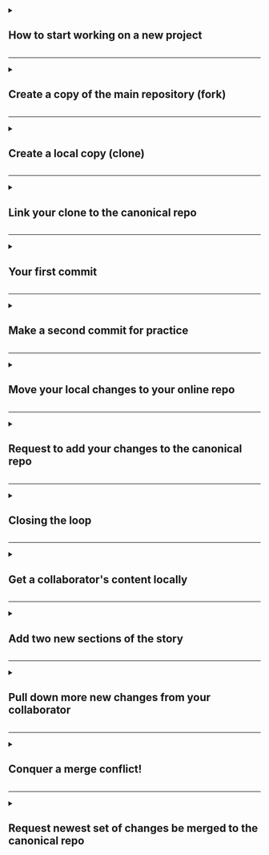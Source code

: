<details>
<summary><h2>How to start working on a new project</h2></summary>

Scenario: You are pointed to a code repository on GitHub (this one) for a project that you just joined. You need to start contributing to this codebase. Where do you start? 

So far in the GitHub lessons, you've learned about using GitHub for version control to make and save changes (commit) and merge those changes into the code (pull request). You were also taught how to use branches to keep your code separate from the canonical codebase. However, that is not the only workflow that can be followed when using Git and GitHub. In our group, we use a slightly different version in order to manage collaborative development. Below is a generic depiction of our version control workflow. It is known more widely as the "fork-and-pull workflow".

![image](https://user-images.githubusercontent.com/13220910/81212295-4bf05a80-8f9a-11ea-8302-99a231f61480.png)

There is a main version of the code that people are collaboratively developing. Each contributor has their own version of this code online and locally. Changes are made locally, sent to their online version, and then combined with the collaborative version of the code. Contributors are able to get the changes from other users by syncing their local version with the collaborative version of the code. Now let's look at that workflow using Git + GitHub terminology.

![image](https://user-images.githubusercontent.com/13220910/81212707-dfc22680-8f9a-11ea-8fc8-ad0d960d8207.png)

There is a main version of the code that people are collaboratively developing (`upstream repository`). Each contributor has their own version of this code online (`forked repository`) and locally (`cloned repository`). Changes are saved locally (`commit`), sent to their online version (`pushed to their fork`), and then combined with the collaborative version of the code (`merged with a pull request`). Contributors are able to get the changes from other users by syncing their local version with the collaborative version of the code (`pull the upstream repository`).

We are going to walk through each of these steps within the workflow in this lesson. We will also learn about merge conflicts and what a `.gitignore` file is all about. 

</details>

<hr>

<details>
<summary><h2>Create a copy of the main repository (fork)</h2></summary>

The first step in our workflow when working on a new project is to fork the canonical repository. This creates a copy of the repository that is specific to your user on GitHub. Everyone that is working on the project has their own fork of the repository where they can safely make changes without impacting the main code or other contributor's code.

----
**Action:** Fork this repo!

1. Open the main repository page, `https://github.com/padilla410/ds-gitflows-static-[username]`.
2. Click the "Fork" button at the top right (see image below).

![image](https://user-images.githubusercontent.com/13220910/81218905-94147a80-8fa4-11ea-9685-09ae5b335bdf.png)

3. If prompted with `Where should we fork ...`, choose your user account.
4. When it is complete, you should be on a new webpage. Instead of `padilla410/ds-gitflows-static-[username]`, you will now see `[username]/ds-gitflows-static-[username]` at the top.

Congratulations! You've made your own copy of the main repository.

</details>

<hr>

<details>
<summary><h2>Create a local copy (clone)</h2></summary>

The next step in our workflow is to clone your fork. This creates a local copy of the repository that is specific to your user on GitHub. The local copy is where you will make changes to the codebase. 

----
**Action:** Clone this repo!

1. Open the GitHub page for your fork, e.g. `https://github.com/[username]/ds-gitflows-static-[username]`. *A navigation note*: from your fork, you can easily navigate back to the canonical repository by clicking the link next to "forked from" at the top, just below your forked repository name. From the canonical repo page, you can get back to your fork by clicking the fork button on the canonical repo and choosing your existing fork from the list.
2. Click the `Clone or download` button. Again, make sure you are ***on your fork***. This means that you see `[username]/ds-gitflows-static-[username]` at the top of the page with `forked from padilla410/ds-gitflows-static-[username]` underneath.
3. Copy the SSH address, not the HTTPS one (see image below). We should have already set up your SSH keys, but if not, follow [these instructions to generate an SSH key](https://help.github.com/en/github/authenticating-to-github/generating-a-new-ssh-key-and-adding-it-to-the-ssh-agent) and [these instructions to add the SSH key to your GitHub account](https://help.github.com/en/github/authenticating-to-github/adding-a-new-ssh-key-to-your-github-account). When you come back to the page, you should have the SSH option.

![image](https://user-images.githubusercontent.com/13220910/81214134-01241200-8f9d-11ea-9acc-994e0ccf368f.png)

4. Open Git Bash on your computer.
5. Change the working directory ([use `cd`](https://stackoverflow.com/questions/17753986/how-to-change-directory-using-windows-command-line)) to the location where you would like to create the cloned directory. I would recommend creating a folder somewhere in your D drive to put GitHub projects.
6. Type `git clone [insert URL]` and hit enter, e.g. `git clone git@github.com:[username]/ds-gitflows-static-[username].git`. Note that you cannot CTRL+V to paste into Git Bash. Right click and choose paste instead.
7. A new folder with the same name as the repository is now available in your working directory. In the folder, you will find the same files and file structure that you can see on GitHub.

You have now successfully cloned your fork!

</details>

<hr>

<details>
<summary><h2>Link your clone to the canonical repo</h2></summary>

We refer to online versions of GitHub repositories as "remotes". If you open Git Bash to your project directory (you may need to `cd ds-gitflows-static-[username]` from the end of the last section) and run `git remote -v`, you will see a list of remotes and their URLs that are currently associated with your local copy. Currently, you have one remote - your fork of the repository - though you will see both a fetch and push option for it. It is referred to as the `origin` because your local copy *originated* from it. 

What we need to do now is link the canonical repository to your local copy. This closes the loop and enables you to pull down changes that collaborators have merged to the main repo into your local version. We refer to the online canonical version as the `upstream` repo and it is a `remote` because it is online.

----
**Action:** Link your cloned repository to the upstream remote.

1. Open the GitHub page for the main (or canonical) repository, `https://github.com/padilla410/ds-gitflows-static-[username]`
2. Just like in the previous step, click `Clone or download`
3. Copy the SSH URL (not the HTTPS URL)
4. Open Git Bash to your project's working directory.  
5. Type `git remote add upstream [insert URL]`, e.g. `git remote add upstream https://github.com/padilla410/ds-gitflows-static-[username]`. *Reminder:* you cannot CTRL+V to paste into Git Bash. Right click and choose paste instead.
6. Hit enter.
7. Now, when you run `git remote -v` you should see a list with both an `upstream` remote and an `origin` remote.

You have now set up your new project for collaborative development! We are ready to start making changes. Please move onto the next section.

</details>

<hr>

<details>
<summary><h2>Your first commit</h2></summary>

You are now ready to start contributing your own content to the project! Normally, you would be adding new files, editing lines of code, etc; however, to keep this tutorial programming language-agnostic, we will be editing text in a Markdown document. I think you have already learned about Markdown but if not, visit [this quick article](https://guides.github.com/features/mastering-markdown/) to learn about it.

We will be using the `dryville_story.md` file to illustrate changes to a repository. First, you will make a change and then save it with Git.

----
**Action:** Add text to the story and commit your change.

1. Before we make any changes, let's check that we are starting from a clean slate. Run `git status` in Git Bash in your project directory. You should see a message that says "nothing to commit". This means that there are no changes on your local copy and it exactly matches the content on your remote fork (the `origin` repo). This is good!
1. Now, open the `dryville_story.md` file on your computer. Any text editor will do, such as [Notepad++](https://notepad-plus-plus.org/downloads/). Currently, there is a title (denoted by `#`) and two sub-headers (denoted by `##`) with text. You can also see the syntax for hyperlinks, `[text that appears](link/to/the/website)`. To see how this syntax is rendered on GitHub, open the `dryville_story.md` file on GitHub by going to the main repo (`https://github.com/padilla410/ds-gitflows-static-[username]`) and clicking the file name.
1. Now, we will add the next section of the story (we are recreating the story available [here on the USGS Water Science School](https://www.usgs.gov/special-topic/water-science-school/science/story-water-dryville)). Open that link. The next section in the story that we don't have in our file yet is called "Getting Water to Your Homes". Add the title (use `##`), the body text, and the appropriate link for the words "over 8 pounds a gallon" to the `dryville_story.md` file locally. Save the file.
1. Now, we have made a change in our local repo. If you run `git status` in Git Bash, you should see the words "modified: dryville_story.md". This means that Git detects a new change. At this point, you could run `git diff` to visually see the changes you made: red = original, green = changed (if you do this and see a `:` at the bottom of your bash window, type `q` to get out of the diff view before proceeding). You will also see the words "no changes added to commit". This is because we have not told Git to record these changes; we have not "staged" them. 
1. We now need to stage these changes so that they can be included in our commit. To stage our changes, run `git add dryville_story.md`. Now when you run `git status`, you see that the "modified: dryville_story.md" change is listed under "Changes to be committed". We are now ready to make a commit.
1. To make a commit, run `git commit -m "[insert your message here]"`. For this change, we will run `git commit -m "add getting-water-to-your-homes section"`. Any change that was listed under the "Changes to be committed" section when we ran `git status` will be included in this commit.
1. Run `git status` again. We should be back to where we started. There is "nothing to commit" because we don't have any additional changes to the repository content - we already committed our only changes. However, you will also see that it says "Your branch is ahead of 'origin/master' by 1 commit". We'll talk about that later.

You have now made a commit and recorded your changes with Git! Please move on to the next section.

</details>

<hr>

<details>
<summary><h2>Make a second commit for practice</h2></summary>

Practice makes perfect - let's make a second commit to our local repo.

----
**Action:** Add the next section's text and commit this change.

1. If you run `git status` in Git Bash  right now, you should see a message that says "nothing to commit" and also "Your branch is ahead of 'origin/master' by 1 commit". 
1. Open the `dryville_story.md` file on your computer and add the next section of [the story](https://www.usgs.gov/special-topic/water-science-school/science/story-water-dryville), which is called "Dryville's First Water Works". Keep the same formatting as before (`##` for the title, `[inline text](url)` for hyperlinks). Save the file.
1. We have now made a second change in our local repo. If you run `git status` in Git Bash, you should see the words "modified: dryville_story.md". This means that Git detects your change. You will also see the words "no changes added to commit". This is because we still need to stage our changes. Note that you will still see "Your branch is ahead of 'origin/master' by 1 commit" - more on that later.
1. Run `git add dryville_story.md` to stage these changes so that they can be included in our next commit. Now when you run `git status`, you see that the "modified: dryville_story.md" change is listed under "Changes to be committed". We are now ready to make a commit.
1. Run `git commit -m "add dryvilles-first-water-works section"` to make a second commit.
1. Run `git status` again. We should be back to where we started. There is "nothing to commit" because we don't have any additional changes to the repository content - we already committed our changes. However, you will now see that it says "Your branch is ahead of 'origin/master' by 2 commits". We'll talk about that next.

You have now made two commits and recorded your changes with Git! Please move on to the next section.


</details>

<hr>

<details>
<summary><h2>Move your local changes to your online repo</h2></summary>

At this point, we have made our file changes and are satisfied with the state of our local repository. It is time to join these changes with the main repository so that our collaborators can use them. Before we can merge our changes with the main repository, we need to get our local changes onto our fork on GitHub.

----
**Action:** Push your changes to your GitHub fork. 

1. If you run `git status` in Git Bash  right now, you should see a message that says "nothing to commit" and also "Your branch is ahead of 'origin/master' by 2 commits". This means that our local version has 2 new changes that do not appear in our remote fork (called the `origin` because our local version *originated* from it). 
1. To get our local changes to appear on our remote fork, we need to "push" them there. To do so, run `git push`. By default, it will push changes up to the `origin` remote `master` branch (we aren't using branching just yet, so everything is the `master` branch). If you want to be more explicit, you can run `git push [remote name] [branch name]`. For example, `git push origin master` will do the same as `git push`.
1. After you run this successfully, you will see "To github.com:[username]/ds-gitflows-template.git" near the bottom. It is telling you where those changes went, which is to your remote fork. Yay!
1. Go to your fork's webpage (`https://github.com/[username]/ds-gitflows-[username]`) and click on the `commits` button (see image below). You should see your two commit messages appear there.

![image](https://user-images.githubusercontent.com/13220910/81228151-2b80ca00-8fb3-11ea-9ffe-885791732755.png)

You have pushed your changes up to GitHub! Please move on to the next section.


</details>

<hr>

<details>
<summary><h2>Request to add your changes to the canonical repo</h2></summary>

With the new changes on your fork, your are now ready to create a pull request (PR). A PR bundles all of your commits together and *requests* that they be *pull*ed into the canonical repository. When a PR is opened, you typically request that a collaborator review your changes. They can look at your PR and examine how the sum of all of your commits differ from the existing canonical repo. They can make suggestions for revisions to specific lines and ask for changes before they merge your contributions into the main repo. 

For now, we will discuss how to open a pull request.

----
**Action:** Open a pull request. 

1. Go to **your fork's** webpage (`https://github.com/[username]/ds-gitflows-[username]`). At the top, you will see a "New pull request button" (see image below). Click that button.

![image](https://user-images.githubusercontent.com/13220910/81233801-17da6100-8fbd-11ea-9a84-07c9a9a3e705.png)

2. Before your pull request is actually created, you should verify that you are requesting the correct changes be merged with the correct repository. For now, we are not working with branches, so don't worry about the fields that say "master". However, you should verify that the `base repository` is set to the project canonical repo (`padilla410/ds-gitflows-static-[username]` in this case) and that the `head repository` is set to your fork (`[username]/ds-gitflows-[username]`). You also need to verify the commits lists. It should list the two that you just created.
3. When you have checked those things, you can click the green "Create pull request" button.
4. You still haven't made the pull request yet - one more step. You now need to title your pull request and add a description about your changes. I believe this was discussed earlier but if you need a refresher, [here is an article about some common best practices when it comes to PRs](https://www.atlassian.com/blog/git/written-unwritten-guide-pull-requests).
5. Once you add a title and description, click the cog next to the `Reviewers` feature on the right bar and select your course contact as the reviewer from the drop-down menu. If you do not have the option to add a reviewer, do step 6 and then add the reviewer after.
6. Now you are ready - click "Create pull request"

You have now successfully created a PR! Wait for your PR to be reviewed and merged. Once your PR has been merged, move on to the next section.


</details>

<hr>

<details>
<summary><h2>Closing the loop</h2></summary>

Congratulations - your PR was merged and you have successfully changed the canonical repository. You are almost a Git Pro! 

Merging a PR creates a commit on the canonical repository. Even though the most recent changes were your additions, technically your fork and local repository do not have that "merge" commit and are now out-of-date with the canonical repo. So, what we will do now is learn how to close the loop after your PR is merged.

----
**Action:** Close the loop. 

1. Open Git Bash and make sure you are in your project's directory (reminder: use `cd`).
1. Pull down changes from the canonical repository (aka the "upstream" remote) by running `git pull upstream master`.
1. We now have changes locally that do not appear on our fork (aka the "origin" remote). So if we run `git status`, we get the message "Your branch is ahead of 'origin/master' by X commits".
1. Just like we did earlier, we can push our local changes to our fork by running `git push` (or `git push origin master` to be explicit).
1. Now when you run `git status`, you should see that everything is up-to-date and there is nothing to commit. 

You have successfully closed the loop after your PR was merged! Please move on to the next section.


</details>

<hr>

<details>
<summary><h2>Get a collaborator's content locally</h2></summary>

Scenario: After your content was merged, a collaborator tells you that they added additional content. You want to keep working, but you don't want to duplicate anything they did. You now need to pull in their content to your local repository before you continue working. Don't worry, we have done this before. We just need to pull down any new changes from the canonical repository!

----
**Action:** Pull down a collaborator's contributions to the canonical repository. 

1. First, verify that you did indeed close the loop after merging your PR (see previous section).
1. Now, visit that canonical repository on GitHub and look at the commits (go to `https://github.com/padilla410/ds-gitflows-static-[username]` and click on "commits"). You should see a new commit that was not created by you. 
1. Click on the commit name to see what changes were made. Looks like your collaborator added the next section of the story! 
1. Our goal is to continue this work and add another section but first, we need to get our collaborator's changes locally. Before pulling down changes, verify that you don't have any uncommitted changes locally. Run `git status` and look for the phrase, "nothing to commit".
1. Next, pull their changes down using `git pull upstream master`. Remember, the "canonical repository" is referred to as the "upstream" remote in git commands.
1. Now when you open your `dryville_story.md` file locally, you should see the "Be Gone, Dirty Water" section is the last in the file. 

Great! You successfully pulled down contributions that someone else on your team made to the repository. Next, we will add another section. Please move onto the next section.


</details>

<hr>

<details>
<summary><h2>Add two new sections of the story</h2></summary>

Time to add on to this story. We've done this a couple times now, so the edit-save-add-commit pattern should be getting familiar.

----
**Action:** Add text for the next two sections and commit those changes.

1. If you run `git status` in Git Bash  right now, you should see a message that says "nothing to commit" and also "Your branch is ahead of 'origin/master' by 1 commit" (that one commit is the one from your collaborator that has not yet been pushed to your fork). 
1. Open the `dryville_story.md` file on your computer and add the next section of [the story](https://www.usgs.gov/special-topic/water-science-school/science/story-water-dryville), which is called "Your First Flood". Keep the same formatting as before (`##` for the title, `[inline text](url)` for hyperlinks). Save the file.
1. If you run `git status` in Git Bash, you should see the words "modified: dryville_story.md". This means that Git detects your change. You will also see the words "no changes added to commit". This is because we still need to stage our changes. Note that you will still see "Your branch is ahead of 'origin/master' by 1 commit" - we still haven't pushed since we pulled down our collaborator's changes.
1. Run `git add dryville_story.md` to stage these changes so that they can be included in our next commit. Now when you run `git status`, you see that the "modified: dryville_story.md" change is listed under "Changes to be committed". We are now ready to make a commit.
1. Run `git commit -m "add your-first-flood section"` to make a commit.
1. Run `git status` again. We should be back to where we started. There is "nothing to commit" because we don't have any additional changes to the repository content - we already committed our changes. However, you will now see that it says "Your branch is ahead of 'origin/master' by 2 commits".
1. Now repeat for "Storing Water for a Rainy Day". Copy and paste text from [the complete story](https://www.usgs.gov/special-topic/water-science-school/science/story-water-dryville). Keep the same formatting as before (`##` for the title, `[inline text](url)` for hyperlinks). Save the file.
1. Run `git add dryville_story.md` to stage these changes.
1. Run `git commit -m "add storing-water-for-a-rainy-day section"` to make a commit.
1. Now `git status` shows that we are ahead of `origin/master` by 3 commits.

You have now made two new commits. Please move on to the next section.


</details>

<hr>

<details>
<summary><h2>Pull down more new changes from your collaborator</h2></summary>

In the last section, we made two commits that added two new sections of the story to our `dryville_story.md` file. Huzzah! Everything is peachy. However, while you were doing that, your collaborator also decided to add to the story and they committed before you. Now, we need to once again pull down their changes before moving on.

----
**Action:** Pull down your collaborator's most recent additions. 

1. First, verify that you did indeed complete the previous section.
1. Before pulling down changes, verify that you don't have any uncommitted changes locally. Run `git status` and look for the phrase, "nothing to commit".
1. Next, pull their changes down using `git pull upstream master`. 
1. Uh oh, there seems to be an issue. When we pulled down those changes, the message "CONFLICT (content): Merge conflict in dryville_story.md" appeared. We must have been editing the same line of the file as our collaborator.

Your first merge conflict! Everything will be OK, promise :) Please move on to the next section.


</details>

<hr>

<details>
<summary><h2>Conquer a merge conflict!</h2></summary>

In the last section, we pulled down changes from our collaborator and realized that there was a merge conflict. This occurs when you edit the same line of code. In this case, you both added on to the last line of the file. Don't worry - merge conflicts are not as intimidating as they may seem. Let's do this!

----
**Action:** Fix the merge conflict. 

1. Open your local `dryville_story.md` file.
1. Scroll through the file and look for where the merge conflict happens. Merge conflicts are denoted by `<<<<<<<` at the start and `>>>>>>>` at the end. Sometimes, there are multiple conflicts and each will be sectioned off with the left and right pointing carrots.
1. We have one merge conflict in this situation, so that makes this easier. Merge conflicts happen because Git doesn't know which are the correct lines. A human needs to intervene and decide what to keep and what not to keep. Look at your conflict in `dryville_story.md`. The content between `<<<<<<< HEAD` and `=======` is the content that existed in your version of the file before you attempted to pull other changes. The content between `=======` and `>>>>>>>` is what you pulled down and tried to merge. Examine the differences between the content in those sections.
1. The most obvious difference is that your version has the `Your First Flood` section, while the version you are trying to merge does not. So, you would want to keep the `Your First Flood` text. Cut and paste that section so that it is outside and above the `<<<<<<< HEAD` section (see below).

```
## Your First Flood

You're again happy until the first desert downpour hits. The rain flows down the hills (runoff) into Dryville's town center and suddenly you have your first flood — more unwanted water (and the mud it carries with it) to deal with. You decide to build a set of storm drains to fix this problem. Lay some more (this time BIG) pipes through town with intakes where the water collects in low spots. Storm water will flow into these pipes and be sent on its way downhill into your creek. Another problem solved.

But when the storm hit, Dryville Creek overflowed and flooded some houses that were built on the flood plain, the flat ground alongside of the creek. You can do two things here. Look at the lay of the land and decide what parts of the creek bed will flood most often when it really rains and don't allow people to build houses there, or build a dam upstream to create a reservoir to trap storm water before it floods into town. Your reservoir can then release the water slowly over a long period of time, thus preventing floods and recharging ground water.

<<<<<<< HEAD
## Storing Water for a Rainy Day

You start thinking... a reservoir (you can call it a lake) above town could really serve a lot of purposes. A lake will provide a place for you to have fun — go swimming, boating, catch catfish, and relax. You can run your water-supply intake pipes from the lake instead of from your creek, especially since the flood destroyed your water-intake pumping station. With a dam you can release only the amount of water you want into the creek below the dam, thus making sure you have just the right amount of water running in Dryville Creek at all times. A dam would even help prevent flooding downstream because you can hold extra rainfall and runoff during a storm and slowly release it afterward. You can build a bigger paddle wheel, or, better yet, construct a real [hydroelectric power plant](https://www.usgs.gov/special-topic/water-science-school/science/hydroelectric-power-water-use) in your dam to start generating electricity! More problems solved.
=======
## Storing Water for a Rainy Day

You start thinking... a reservoir (you can call it a lake) above town could really serve a lot of purposes. A lake will provide a place for you to have fun — go swimming, boating, catch catfish, and relax. You can run your water-supply intake pipes from the lake instead of from your creek, especially since the flood destroyed your water-intake pumping station. With a dam you can release only the amount of water you want into the creek below the dam, thus making sure you have just the right amount of water running in Dryville Creek at all times. A dam would even help prevent flooding downstream because you can hold extra rainfall and runoff during a storm and slowly release it afterward. You can build a bigger paddle wheel, or, better yet, construct a real hydroelectric power plant in your dam to start generating electricity! More problems solved.
>>>>>>> afd002e4b66f31f815e4236ffa6ea3e17f127e1d
```

5. Now, continuing on. Examine the differences between the "Storing Water for a Rainy Day" sections. Can you find any?
6. The only difference should be that your version (the top one) has a hyperlink for the hydroelectric power plant, while the version that is being merged does not. So, we actually want to keep only the version that you created. 
7. Delete the content between `=======` and `>>>>>>>`.
8. Now you are left with the merge conflict symbols and the correct version of the "Storing Water for a Rainy Day" section. Delete all of the symbols related to the merge conflict (`<<<<<<< HEAD`, `=======`, and `>>>>>>> [random letters/numbers]`). Now, you should be back to where you started (which happens in merge conflict resolution sometimes).
9. Save the file.
10. The last step for resolving a merge confict is to commit your changes. Follow the same pattern as before. Running `git status` will show you that you have an unresolved merge conflict. Just as before, run `git add dryville_story.md` to stage your changed file. Then commit by running `git commit -m "resolve merge conflict"`. 
11. Now, when you run `git status` you will see that you don't have any changes to commit (but your branch still ahead of origin/master - see next section).

You successfully resolved a conflict! Please move on to the next section.


</details>

<hr>

<details>
<summary><h2>Request newest set of changes be merged to the canonical repo</h2></summary>

We are now ready to push our local changes (including the resolved merge conflict) up to our fork (aka remote "origin"). Then, we can open a pull request (PR). 

----
**Action:** Push your changes to your GitHub fork and open a PR. 

1. If you run `git status` in Git Bash  right now, you should see a message that says "nothing to commit" and also "Your branch is ahead of 'origin/master' by X commits". Our local version has new changes that do not appear in our fork (aka the remote `origin` because our local version *originated* from it). 
1. Just as before, we need to "push" our local changes to our remote fork. Run `git push origin master` to do so. 
1. Go to **your fork's** webpage (`https://github.com/[username]/ds-gitflows-[username]`) and click on the `commits` button (see image below). You should see your new commit messages appear there.
1. Now, click the "Code" tab to go back to your fork's home page. At the top, click the "New pull request button".
1. Before your pull request is actually created, you need to verify that you are requesting the correct changes be merged with the correct repository. Remember, we are not working with branches, so don't worry about the fields that say "master". However, you should verify that the `base repository` is set to the project canonical repo (`padilla410/ds-gitflows-static-[username]`) and that the `head repository` is set to your fork (`[username]/ds-gitflows-[username]`).
1. After verifying, click the green "Create pull request" button.
1. Add a title to your pull request and a description about your changes. 
1. Once you add a title and description, click the cog next to the `Reviewers` feature on the right bar and select @lindsayplatt as the reviewer from the drop-down menu. If you do not have the option to add a reviewer, do step 9 and then add the reviewer after.
1. Now, click "Create pull request".

You have successfully made a second pull request! Wait for your PR to be reviewed and merged. Once your PR has been merged, you can move on to the next section.


/details>

<hr>

<details>
<summary><h2>Close another loop after a merged PR</h2></summary>

Your PR was merged! Yay! Now, remember that "closing the loop" thing we did after our last PR was merged? Let's do it again.

Merging a PR creates a commit on the canonical repository. Even though the most recent changes were your additions, technically your fork and local repository do not have that "merge" commit and are now out-of-date with the canonical repo. So, we need to close the loop.

----
**Action:** Close the loop. 

1. Open Git Bash and make sure you are in your project's directory (reminder: use `cd`).
1. Pull down changes from the canonical repository (aka the "upstream" remote) by running `git pull upstream master`.
1. We now have changes locally that do not appear on our fork (aka the "origin" remote). So if we run `git status`, we get the message "Your branch is ahead of 'origin/master' by X commits".
1. Just like we did earlier, we can push our local changes to our fork by running `git push` (or `git push origin master` to be explicit).
1. Now when you run `git status`, you should see that everything is up-to-date and there is nothing to commit. 

You have once again closed the loop after your PR was merged! Please move on to the next section.

/details>

<hr>

<details>
<summary><h2>Using a gitignore file</h2></summary>

The last topic we are going to cover in this tutorial is the `.gitignore` file. These files are used when you have a local file that you don't want to track changes to in a commit or put on GitHub. You simply add the name of the file (including directory structure when applicable) to the `.gitignore` file to have Git *ignore* it (see what they did there?). This practice is often used for intermediate files created by processes within your repo, temporary files, or really large data that need to be stored elsewhere. Additional information about `.gitignore` files can be found in [this article](https://www.pluralsight.com/guides/how-to-use-gitignore-file).

----
**Action:** Add a file and then gitignore it.

1. First, open the `.gitignore` file that is in your local directory using a text editor (for example, Notepad++). It should be completely empty.
1. Next, download [this image](https://prd-wret.s3.us-west-2.amazonaws.com/assets/palladium/production/s3fs-public/styles/carousel_large/public/thumbnails/image/wss-wu-dryville.jpg?itok=uxY0Fwj1) (right click and choose "Save image as") and save as `wss-wu-dryville.jpg` in your `ds-gitflows-[username]` folder. 
1. Now in Git Bash, run `ls` to "list" the items in your current working directory. You should see the following: `dryville_story.md`, `README.md` and `wss-wu-dryville.jpg`. Note that the `.gitignore` file doesn't show up with `ls` because it is technically a "hidden" file (starts with a `.`).
1. So, you've added a new file to your repository. Now, run `git status`. Git shows that `wss-wu-dryville.jpg` is an untracked file. We could leave it like that and just try to remember to not commit it, but that seems risky. The more foolproof way is to to add it to the `.gitignore` file.  
1. Add `wss-wu-dryville.jpg` to the `.gitignore` file. Save the file.
1. Now run `git status`. It no longer shows `wss-wu-dryville.jpg` as an untracked file, but instead shows that we have modified `.gitignore`. That is because this file is version controlled - whenever we change it, we push those changes to the master repository so that everyone uses the same one. 
1. Now, commit your changes to `.gitignore` and push to your fork.  
```
git add .gitignore
git commit -m "add downloaded image to gitignore"
git push origin master
```
8. Finally, create a pull request. Make sure to add the assigned reviewer of your PR. Reminder - you can look back at closed issues to follow along with past instructions by clicking "Issues" and then "Closed" on the GitHub page for the canonical repository.

Once you open your PR, wait for it to be reviewed and merged. Once your PR has been merged, close this issue and go to the next one.

/details>

<hr>

<details>
<summary><h2>In conclusion ...</h2></summary>

Welcome to the end of the hands on tutorial with Git and GitHub! You have now been exposed and practiced the basic workflow that USGS DS uses for collaborating on codebases. See the bottom of this issue for instructions about next steps.

## The conceptual diagram of the workflow you just learned/used 

![image](https://user-images.githubusercontent.com/13220910/81212707-dfc22680-8f9a-11ea-8fc8-ad0d960d8207.png)

## A summary list of commands that were used.

### Setting up a new project

1. Fork the canonical repo to your username.
1. Create a local copy of your fork - copy the SSH URL from **your fork's** GitHub page, then in Git Bash run `git clone [insert your fork's SSH URL]`.
1. Add the canonical repo as a remote to your local version - copy the SSH URL from **the canonical repo's** GitHub page, then in Git Bash run `git remote add upstream [insert canonical repo's SSH URL]`.
1. Verify that you are ready to go with remotes - run `git remote -v` and check that your fork's URL is next to `origin` and the canonical repo is listed next to `upstream`.

### Saving a change locally

1. Change the file(s).
1. Inspect what changes git detects - run `git status`
1. Stage the files that you want to include in your commit - `git add [insert file name]`. Pro tip: use `git add .` to stage all changed files listed with `git status`.
1. Commit your staged changes - `git commit -m "[commit message here]"`

### Moving your local commits to your fork

1. Run `git push origin master`
1. Look at the "commits" page on your fork on GitHub to see your new commits.

### Adding your changes to the canonical repository

1. Once you have changes on your fork that make it different from the canonical repository, go to your fork's GitHub page and click "New pull request". 
1. In the next screen, verify that the `base` repository shows the canonical and the `head` repository shows your fork. 
1. Click "Create pull request".
1. Add a title and description. Include a peer as a reviewer.
1. The reviewer will merge the changes.
1. Close the loop by pulling down the changes from upstream to your local repo - `git pull upstream master`

### Handling merge conflicts

1. If you have a merge conflict after pulling down changes, look in the file(s) that have been flagged as having conflicts.
1. Inspect the content between `<<<<<<< HEAD` and `=======`, which is the content that existed before the merge (likely your content).
1. Now inspect the content between `=======` and `>>>>>>> [string of letters and numbers]`, which is the content that is trying to be merged with what currently exists locally (likely the remote content).
1. Decide what of that content to keep and what to delete.
1. Remove the merge conflict symbols, `<<<<<<< HEAD`, `=======`, and `>>>>>>> [string of letters and numbers]`.
1. Save the file and then commit your merge resolution (see above for making commits). The the message "resolve merge conflict" is often used.

## Feeling confident? Explore more!

There is a lot more Git that can be learned, but the above are the basics that will probably be enough for awhile. As you start to get more advanced, there may be some additional concepts/commands you should learn such as, 

* Temporarily hiding changes in order to pull upstream changes to avoid conflicts (`git stash`, `git stash apply`),
* branching (`git checkout -b`), and
* much more!

----
**Action:** Once you are done reading this, return to the canonical repo's main GitHub page `https://github.com/padilla410/ds-gitflows-static-[username]`.

/details>

<hr>
